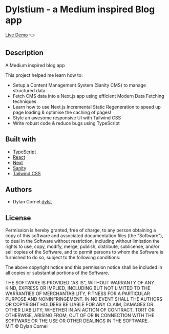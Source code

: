 # Dylstium - a Medium inspired Blog app

[Live Demo](https://dylstium-blog.vercel.app/) :point_left:

## Description

A Medium inspired blog app

This project helped me learn how to:
- Setup a Content Management System (Sanity CMS) to manage structured data
- Fetch CMS data into a Next.js app using efficient Modern Data Fetching techniques
- Learn how to use Next.js Incremental Static Regeneration to speed up page loading & optimise the caching of pages!
- Style an awesome responsive UI with Tailwind CSS
- Write robust code & reduce bugs using TypeScript 

## Built with

- [TypeScript](https://www.typescriptlang.org/)
- [React](https://reactjs.org/)
- [Next](https://nextjs.org/)
- [Sanity](https://www.sanity.io/)
- [Tailwind CSS](https://tailwindcss.com/)

## Authors
- Dylan Cornel [dylst](https://github.com/dylst)

## License
Permission is hereby granted, free of charge, to any person obtaining a copy of this software and associated documentation files (the "Software"), to deal in the Software without restriction, including without limitation the rights to use, copy, modify, merge, publish, distribute, sublicense, and/or sell copies of the Software, and to permit persons to whom the Software is furnished to do so, subject to the following conditions:<br>

The above copyright notice and this permission notice shall be included in all copies or substantial portions of the Software.<br>

THE SOFTWARE IS PROVIDED "AS IS", WITHOUT WARRANTY OF ANY KIND, EXPRESS OR IMPLIED, INCLUDING BUT NOT LIMITED TO THE WARRANTIES OF MERCHANTABILITY, FITNESS FOR A PARTICULAR PURPOSE AND NONINFRINGEMENT. IN NO EVENT SHALL THE AUTHORS OR COPYRIGHT HOLDERS BE LIABLE FOR ANY CLAIM, DAMAGES OR OTHER LIABILITY, WHETHER IN AN ACTION OF CONTRACT, TORT OR OTHERWISE, ARISING FROM, OUT OF OR IN CONNECTION WITH THE SOFTWARE OR THE USE OR OTHER DEALINGS IN THE SOFTWARE.<br>
MIT © Dylan Cornel<br>
